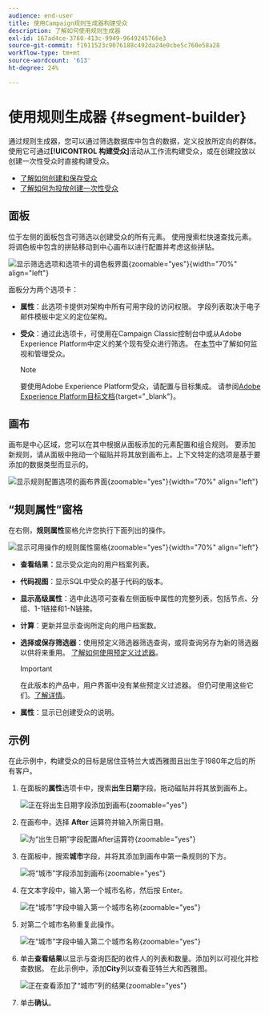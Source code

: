 ```yaml
---
audience: end-user
title: 使用Campaign规则生成器构建受众
description: 了解如何使用规则生成器
exl-id: 167ad4ce-3760-413c-9949-9649245766e3
source-git-commit: f1911523c9076188c492da24e0cbe5c760e58a28
workflow-type: tm+mt
source-wordcount: '613'
ht-degree: 24%

---
```


# 使用规则生成器 {#segment-builder}

通过规则生成器，您可以通过筛选数据库中包含的数据，定义投放所定向的群体。 使用它可通过&#x200B;**[!UICONTROL 构建受众]**&#x200B;活动从工作流构建受众，或在创建投放以创建一次性受众时直接构建受众。

* [了解如何创建和保存受众](create-audience.md)
* [了解如何为投放创建一次性受众](one-time-audience.md)

## 面板

位于左侧的面板包含可筛选以创建受众的所有元素。 使用搜索栏快速查找元素。 将调色板中包含的拼贴移动到中心画布以进行配置并考虑这些拼贴。

![显示筛选选项和选项卡的调色板界面](assets/segment-builder2.png){zoomable="yes"}{width="70%" align="left"}

面板分为两个选项卡：

* **属性**：此选项卡提供对架构中所有可用字段的访问权限。 字段列表取决于电子邮件模板中定义的定位架构。

* **受众**：通过此选项卡，可使用在Campaign Classic控制台中或从Adobe Experience Platform中定义的某个现有受众进行筛选。 在[本节](manage-audience.md)中了解如何监视和管理受众。

  >[!NOTE]
  >
  >要使用Adobe Experience Platform受众，请配置与目标集成。 请参阅[Adobe Experience Platform目标文档](https://experienceleague.adobe.com/docs/experience-platform/destinations/home.html?lang=zh-Hans){target="_blank"}。

## 画布

画布是中心区域，您可以在其中根据从面板添加的元素配置和组合规则。 要添加新规则，请从面板中拖动一个磁贴并将其放到画布上。上下文特定的选项是基于要添加的数据类型而显示的。

![显示规则配置选项的画布界面](assets/segment-builder4.png){zoomable="yes"}{width="70%" align="left"}

## “规则属性”窗格

在右侧，**规则属性**&#x200B;窗格允许您执行下面列出的操作。

![显示可用操作的规则属性窗格](assets/segment-builder5.png){zoomable="yes"}{width="70%" align="left"}

* **查看结果：**&#x200B;显示受众定向的用户档案列表。
* **代码视图**：显示SQL中受众的基于代码的版本。
* **显示高级属性**：选中此选项可查看左侧面板中属性的完整列表，包括节点、分组、1-1链接和1-N链接。
* **计算**：更新并显示查询所定向的用户档案数。
* **选择或保存筛选器**：使用预定义筛选器筛选查询，或将查询另存为新的筛选器以供将来重用。 [了解如何使用预定义过滤器](../get-started/predefined-filters.md)。

  >[!IMPORTANT]
  >
  >在此版本的产品中，用户界面中没有某些预定义过滤器。 但仍可使用这些它们。[了解详情](../get-started/guardrails.md#predefined-filters-filters-guardrails-limitations)。

* **属性**：显示已创建受众的说明。

## 示例

在此示例中，构建受众的目标是居住亚特兰大或西雅图且出生于1980年之后的所有客户。

1. 在面板的&#x200B;**属性**&#x200B;选项卡中，搜索&#x200B;**出生日期**&#x200B;字段。拖动磁贴并将其放到画布上。

   ![正在将出生日期字段添加到画布](assets/segment-builder6.png){zoomable="yes"}

1. 在画布中，选择 **After** 运算符并输入所需日期。

   ![为“出生日期”字段配置After运算符](assets/segment-builder7.png){zoomable="yes"}

1. 在面板中，搜索&#x200B;**城市**&#x200B;字段，并将其添加到画布中第一条规则的下方。

   ![将“城市”字段添加到画布](assets/segment-builder8.png){zoomable="yes"}

1. 在文本字段中，输入第一个城市名称，然后按 Enter。

   ![在“城市”字段中输入第一个城市名称](assets/segment-builder9.png){zoomable="yes"}

1. 对第二个城市名称重复此操作。

   ![在“城市”字段中输入第二个城市名称](assets/segment-builder10.png){zoomable="yes"}

1. 单击&#x200B;**查看结果**&#x200B;以显示与查询匹配的收件人的列表和数量。添加列以可视化并检查数据。 在此示例中，添加&#x200B;**City**&#x200B;列以查看亚特兰大和西雅图。

   ![正在查看添加了“城市”列的结果](assets/segment-builder11.png){zoomable="yes"}

1. 单击&#x200B;**确认**。